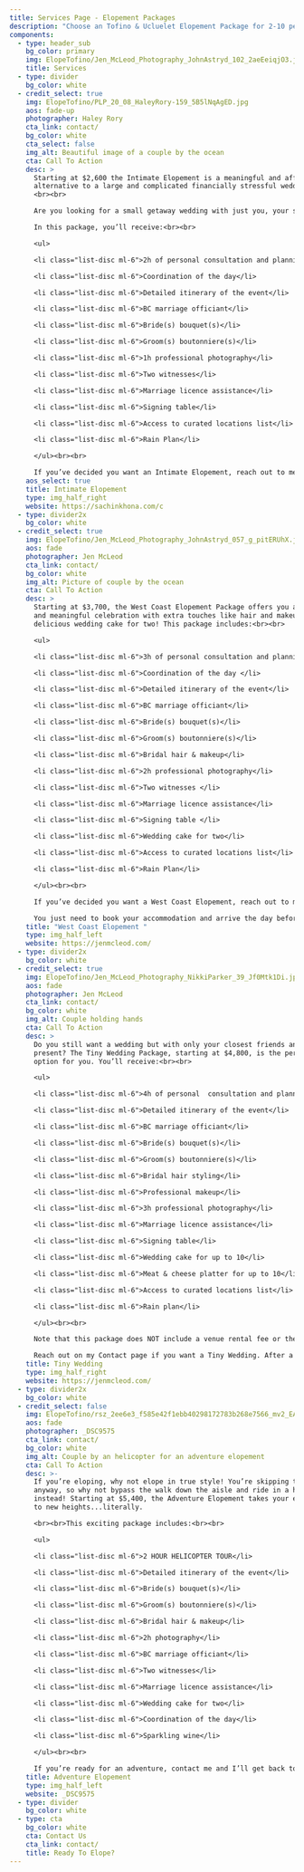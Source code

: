 ```yaml
---
title: Services Page - Elopement Packages
description: "Choose an Tofino & Ucluelet Elopement Package for 2-10 people "
components:
  - type: header_sub
    bg_color: primary
    img: ElopeTofino/Jen_McLeod_Photography_JohnAstryd_102_2aeEeiqjO3.jpg
    title: Services
  - type: divider
    bg_color: white
  - credit_select: true
    img: ElopeTofino/PLP_20_08_HaleyRory-159_5B5lNqAgED.jpg
    aos: fade-up
    photographer: Haley Rory
    cta_link: contact/
    bg_color: white
    cta_select: false
    img_alt: Beautiful image of a couple by the ocean
    cta: Call To Action
    desc: >
      Starting at $2,600 the Intimate Elopement is a meaningful and affordable
      alternative to a large and complicated financially stressful wedding.
      <br><br>

      Are you looking for a small getaway wedding with just you, your spouse to be, and two witnesses? If yes, then the Intimate Elopement package is the perfect choice for you! <br><br>

      In this package, you’ll receive:<br><br>

      <ul>

      <li class="list-disc ml-6">2h of personal consultation and planning</li>

      <li class="list-disc ml-6">Coordination of the day</li>

      <li class="list-disc ml-6">Detailed itinerary of the event</li>  

      <li class="list-disc ml-6">BC marriage officiant</li>

      <li class="list-disc ml-6">Bride(s) bouquet(s)</li>

      <li class="list-disc ml-6">Groom(s) boutonniere(s)</li>

      <li class="list-disc ml-6">1h professional photography</li>

      <li class="list-disc ml-6">Two witnesses</li>

      <li class="list-disc ml-6">Marriage licence assistance</li>

      <li class="list-disc ml-6">Signing table</li>

      <li class="list-disc ml-6">Access to curated locations list</li>

      <li class="list-disc ml-6">Rain Plan</li>

      </ul><br><br>

      If you’ve decided you want an Intimate Elopement, reach out to me and I’ll get back to you with more information. 
    aos_select: true
    title: Intimate Elopement
    type: img_half_right
    website: https://sachinkhona.com/c
  - type: divider2x
    bg_color: white
  - credit_select: true
    img: ElopeTofino/Jen_McLeod_Photography_JohnAstryd_057_g_pitERUhX.jpg
    aos: fade
    photographer: Jen McLeod
    cta_link: contact/
    bg_color: white
    img_alt: Picture of couple by the ocean
    cta: Call To Action
    desc: >
      Starting at $3,700, the West Coast Elopement Package offers you a small
      and meaningful celebration with extra touches like hair and makeup, and a
      delicious wedding cake for two! This package includes:<br><br>

      <ul>

      <li class="list-disc ml-6">3h of personal consultation and planning</li> 

      <li class="list-disc ml-6">Coordination of the day </li>

      <li class="list-disc ml-6">Detailed itinerary of the event</li>

      <li class="list-disc ml-6">BC marriage officiant</li>

      <li class="list-disc ml-6">Bride(s) bouquet(s)</li>

      <li class="list-disc ml-6">Groom(s) boutonniere(s)</li> 

      <li class="list-disc ml-6">Bridal hair & makeup</li>

      <li class="list-disc ml-6">2h professional photography</li>

      <li class="list-disc ml-6">Two witnesses </li>

      <li class="list-disc ml-6">Marriage licence assistance</li>

      <li class="list-disc ml-6">Signing table </li>

      <li class="list-disc ml-6">Wedding cake for two</li>

      <li class="list-disc ml-6">Access to curated locations list</li>

      <li class="list-disc ml-6">Rain Plan</li>

      </ul><br><br>

      If you’ve decided you want a West Coast Elopement, reach out to me and I’ll confirm details with you based on my availability and ask you some questions to get to know you better to help personalize your elopement package. <br><br>

      You just need to book your accommodation and arrive the day before your stress-free wedding, and I'll take care of the rest. 
    title: "West Coast Elopement "
    type: img_half_left
    website: https://jenmcleod.com/
  - type: divider2x
    bg_color: white
  - credit_select: true
    img: ElopeTofino/Jen_McLeod_Photography_NikkiParker_39_Jf0Mtk1Di.jpg
    aos: fade
    photographer: Jen McLeod
    cta_link: contact/
    bg_color: white
    img_alt: Couple holding hands
    cta: Call To Action
    desc: >
      Do you still want a wedding but with only your closest friends and family
      present? The Tiny Wedding Package, starting at $4,800, is the perfect
      option for you. You’ll receive:<br><br>

      <ul>

      <li class="list-disc ml-6">4h of personal  consultation and planning</li>

      <li class="list-disc ml-6">Detailed itinerary of the event</li> 

      <li class="list-disc ml-6">BC marriage officiant</li>

      <li class="list-disc ml-6">Bride(s) bouquet(s)</li>

      <li class="list-disc ml-6">Groom(s) boutonniere(s)</li> 

      <li class="list-disc ml-6">Bridal hair styling</li> 

      <li class="list-disc ml-6">Professional makeup</li>

      <li class="list-disc ml-6">3h professional photography</li>

      <li class="list-disc ml-6">Marriage licence assistance</li>

      <li class="list-disc ml-6">Signing table</li> 

      <li class="list-disc ml-6">Wedding cake for up to 10</li>

      <li class="list-disc ml-6">Meat & cheese platter for up to 10</li>

      <li class="list-disc ml-6">Access to curated locations list</li>

      <li class="list-disc ml-6">Rain plan​</li>

      </ul><br><br>

      Note that this package does NOT include a venue rental fee or the costs of drinks, dinners, or entertainment. <br><br>

      Reach out on my Contact page if you want a Tiny Wedding. After a few emails back and forth, and you choose your favourite flowers, your choice of cake and photographer, and your favourite location to personalize your elopement package, your job is done. It's as simple as that. I’ll take care of the rest. <br><br>The only thing on your to-do list is to book your accommodation and arrive the day before, ready to enjoy your intimate celebration with your closest family and friends! 
    title: Tiny Wedding
    type: img_half_right
    website: https://jenmcleod.com/
  - type: divider2x
    bg_color: white
  - credit_select: false
    img: ElopeTofino/rsz_2ee6e3_f585e42f1ebb40298172783b268e7566_mv2_EA07RrruG.jpg
    aos: fade
    photographer: _DSC9575
    cta_link: contact/
    bg_color: white
    img_alt: Couple by an helicopter for an adventure elopement
    cta: Call To Action
    desc: >-
      If you’re eloping, why not elope in true style! You’re skipping traditions
      anyway, so why not bypass the walk down the aisle and ride in a helicopter
      instead! Starting at $5,400, the Adventure Elopement takes your elopement
      to new heights...literally. 

      <br><br>This exciting package includes:<br><br>

      <ul>

      <li class="list-disc ml-6">2 HOUR HELICOPTER TOUR</li>

      <li class="list-disc ml-6">Detailed itinerary of the event</li>

      <li class="list-disc ml-6">Bride(s) bouquet(s)</li>

      <li class="list-disc ml-6">Groom(s) boutonniere(s)</li>

      <li class="list-disc ml-6">Bridal hair & makeup</li>

      <li class="list-disc ml-6">2h photography</li>

      <li class="list-disc ml-6">BC marriage officiant</li> 

      <li class="list-disc ml-6">Two witnesses</li> 

      <li class="list-disc ml-6">Marriage licence assistance</li>

      <li class="list-disc ml-6">Wedding cake for two</li>

      <li class="list-disc ml-6">Coordination of the day</li>

      <li class="list-disc ml-6">Sparkling wine</li>

      </ul><br><br>

      If you’re ready for an adventure, contact me and I’ll get back to you with more information. 
    title: Adventure Elopement
    type: img_half_left
    website: _DSC9575
  - type: divider
    bg_color: white
  - type: cta
    bg_color: white
    cta: Contact Us
    cta_link: contact/
    title: Ready To Elope?
---
```

